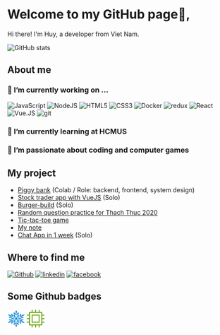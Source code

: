 # Welcome to my GitHub page👋,
Hi there! I'm Huy, a developer from Viet Nam.

![GitHub stats](https://github-readme-stats.vercel.app/api?username=huynonstop&show_icons=true)  

## About me
### 🔭 I’m currently working on ...
<img alt="JavaScript" src="https://img.shields.io/badge/-JavaScript-000000?style=flat-square&logo=JavaScript&logoColor=white" /> <img alt="NodeJS" src="https://img.shields.io/badge/-Node.js-000000?style=flat-square&logo=Node.js&logoColor=white" /> <img alt="HTML5" src="https://img.shields.io/badge/-HTML5-000000?style=flat-square&logo=HTML5&logoColor=white" /> <img alt="CSS3" src="https://img.shields.io/badge/-CSS3-000000?style=flat-square&logo=CSS3&logoColor=white" /> <img alt="Docker" src="https://img.shields.io/badge/-Docker-000000?style=flat-square&logo=Docker&logoColor=white" /> <img alt="redux" src="https://img.shields.io/badge/-Redux-000000?style=flat-square&logo=redux&logoColor=white" /> <img alt="React" src="https://img.shields.io/badge/-React-000000?style=flat-square&logo=React&logoColor=white" /> <img alt="Vue.JS" src="https://img.shields.io/badge/-Vue.JS-000000?style=flat-square&logo=Vue.JS&logoColor=white" /> <img alt="git" src="https://img.shields.io/badge/-git-000000?style=flat-square&logo=git&logoColor=white" />
### 🌱 I’m currently learning at HCMUS 
### 💖 I’m passionate about coding and computer games

## My project
- [Piggy bank](https://github.com/huynonstop/web2-2020) (Colab / Role: backend, frontend, system design)
- [Stock trader app with VueJS](https://github.com/huynonstop/stock-trader-udemy) (Solo)
- [Burger-build](https://github.com/huynonstop/burger-build) (Solo)
- [Random question practice for Thach Thuc 2020](https://github.com/huynonstop/ThachThuc2020)
- [Tic-tac-toe game](https://github.com/huynonstop/ReactTicTacToe) 
- [My note](https://github.com/huynonstop/FullstackDevNote)
- [Chat App in 1 week](https://github.com/huynonstop/chat-app-ws) (Solo)

## Where to find me
[<img alt="Github" src="https://img.shields.io/badge/GitHub-%2312100E.svg?&style=for-the-badge&logo=Github&logoColor=white" />](https://github.com/huynonstop)  [<img alt="linkedin" src="https://img.shields.io/badge/linkedin-%2312100E.svg?&style=for-the-badge&logo=linkedin&logoColor=white" />](https://www.linkedin.com/in/tthuy99/)  [<img src="https://img.shields.io/badge/facebook-%2312100E.svg?&style=for-the-badge&logo=facebook&logoColor=white" alt='facebook'>](https://www.facebook.com/huy.trantuan.716)  

## Some Github badges
<a href='https://archiveprogram.github.com/'><img src='https://raw.githubusercontent.com/acervenky/animated-github-badges/master/assets/acbadge.gif' width='40' height='40'></a> <a href='https://docs.github.com/en/developers'><img src='https://raw.githubusercontent.com/acervenky/animated-github-badges/master/assets/devbadge.gif' width='40' height='40'></a> 
